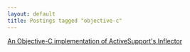 ```yaml
---
layout: default
title: Postings tagged "objective-c"
---
```

[An Objective-C implementation of ActiveSupport's Inflector](http:///2009/05/an-objective-c-implementation-of-active-supports-inflector)<br />
